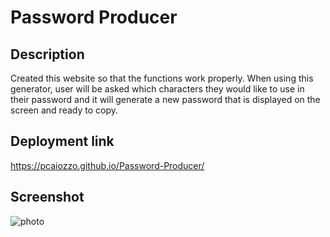 # Password Producer

## Description
Created this website so that the functions work properly. When using this generator, user will be asked which characters they would like to use in their password and it will generate a new password that is displayed on the screen and ready to copy.

## Deployment link

https://pcaiozzo.github.io/Password-Producer/

## Screenshot

![photo](https://user-images.githubusercontent.com/101953051/164517131-2451e191-b658-49b1-bddb-73af3133cb7f.png)
